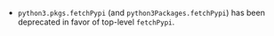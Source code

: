 - `python3.pkgs.fetchPypi` (and `python3Packages.fetchPypi`) has been deprecated in favor of top-level `fetchPypi`.